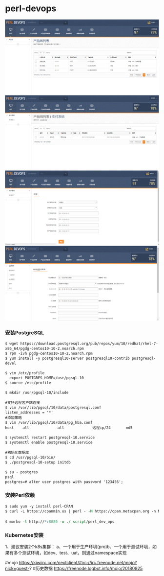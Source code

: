 # perl-devops


![](img/index.png)
![](img/version.png)
![](img/assets.png)
![](img/k8s.png)

### 安装PostgreSQL
```shell
$ wget https://download.postgresql.org/pub/repos/yum/10/redhat/rhel-7-x86_64/pgdg-centos10-10-2.noarch.rpm
$ rpm -ivh pgdg-centos10-10-2.noarch.rpm
$ yum install -y postgresql10-server postgresql10-contrib postgresql-devel

$ vim /etc/profile
  export POSTGRES_HOME=/usr/pgsql-10
$ source /etc/profile

$ mkdir /usr/pgsql-10/include

#支持远程客户端连接
$ vim /var/lib/pgsql/10/data/postgresql.conf
listen_addresses = '*'
#添加策略
$ vim /var/lib/pgsql/10/data/pg_hba.conf
host    all             all             远程ip/24       md5

$ systemctl restart postgresql-10.service
$ systemctl enable postgresql-10.service

#初始化数据库
$ cd /usr/pgsql-10/bin/
$ ./postgresql-10-setup initdb

$ su - postgres
psql
postgres=# alter user postgres with password '123456';
```

### 安装Perl依赖
```perl
$ sudo yum -y install perl-CPAN
$ curl -L https://cpanmin.us | perl - -M https://cpan.metacpan.org -n Mojolicious Mojo::Pg Minion Digest::MD5 Expect Compress::Raw::Zlib

$ morbo -l http://*:8080 -w ./ script/perl_dev_ops
```


### Kubernetes安装

1、建议安装2个k8s集群：
	a、一个用于生产环境(pro)b、一个用于测试环境，如果有多个测试环境，如dev、test、uat，则通过namespace实现





#mojo
https://kiwiirc.com/nextclient/#irc://irc.freenode.net/mojo?nick=guest-?
#历史数据
https://freenode.logbot.info/mojo/20180925

